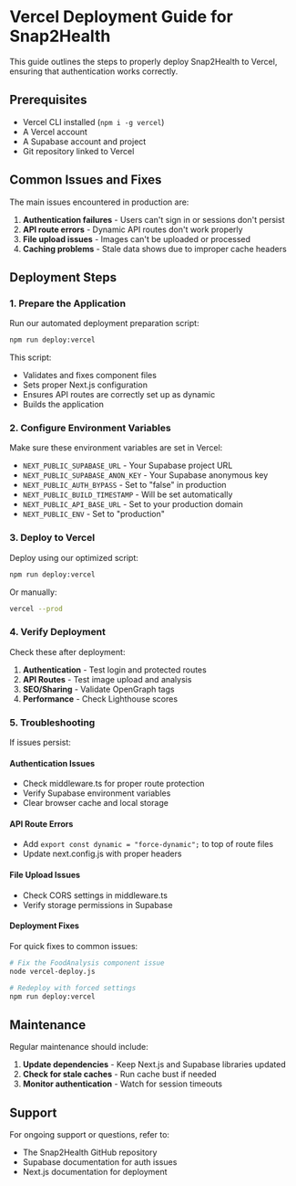 # Vercel Deployment Guide for Snap2Health

This guide outlines the steps to properly deploy Snap2Health to Vercel, ensuring that authentication works correctly.

## Prerequisites

- Vercel CLI installed (`npm i -g vercel`)
- A Vercel account
- A Supabase account and project
- Git repository linked to Vercel

## Common Issues and Fixes

The main issues encountered in production are:

1. **Authentication failures** - Users can't sign in or sessions don't persist
2. **API route errors** - Dynamic API routes don't work properly
3. **File upload issues** - Images can't be uploaded or processed
4. **Caching problems** - Stale data shows due to improper cache headers

## Deployment Steps

### 1. Prepare the Application

Run our automated deployment preparation script:

```bash
npm run deploy:vercel
```

This script:
- Validates and fixes component files
- Sets proper Next.js configuration
- Ensures API routes are correctly set up as dynamic
- Builds the application

### 2. Configure Environment Variables

Make sure these environment variables are set in Vercel:

- `NEXT_PUBLIC_SUPABASE_URL` - Your Supabase project URL
- `NEXT_PUBLIC_SUPABASE_ANON_KEY` - Your Supabase anonymous key
- `NEXT_PUBLIC_AUTH_BYPASS` - Set to "false" in production
- `NEXT_PUBLIC_BUILD_TIMESTAMP` - Will be set automatically
- `NEXT_PUBLIC_API_BASE_URL` - Set to your production domain
- `NEXT_PUBLIC_ENV` - Set to "production"

### 3. Deploy to Vercel

Deploy using our optimized script:

```bash
npm run deploy:vercel
```

Or manually:

```bash
vercel --prod
```

### 4. Verify Deployment

Check these after deployment:

1. **Authentication** - Test login and protected routes
2. **API Routes** - Test image upload and analysis
3. **SEO/Sharing** - Validate OpenGraph tags
4. **Performance** - Check Lighthouse scores

### 5. Troubleshooting

If issues persist:

#### Authentication Issues

- Check middleware.ts for proper route protection
- Verify Supabase environment variables
- Clear browser cache and local storage

#### API Route Errors

- Add `export const dynamic = "force-dynamic";` to top of route files
- Update next.config.js with proper headers

#### File Upload Issues

- Check CORS settings in middleware.ts
- Verify storage permissions in Supabase

#### Deployment Fixes

For quick fixes to common issues:

```bash
# Fix the FoodAnalysis component issue
node vercel-deploy.js

# Redeploy with forced settings
npm run deploy:vercel
```

## Maintenance

Regular maintenance should include:

1. **Update dependencies** - Keep Next.js and Supabase libraries updated
2. **Check for stale caches** - Run cache bust if needed
3. **Monitor authentication** - Watch for session timeouts

## Support

For ongoing support or questions, refer to:
- The Snap2Health GitHub repository
- Supabase documentation for auth issues
- Next.js documentation for deployment 